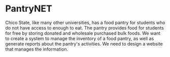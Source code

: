 # PantryNET
Chico State, like many other universities, has a food pantry for students who do not have access to enough to eat. 
The pantry provides food for students for free by storing donated and wholesale purchased bulk foods. 
We want to create a system to manage the inventory of a food pantry, as well as generate reports about the pantry's activities. We need to design a website that manages the information.
